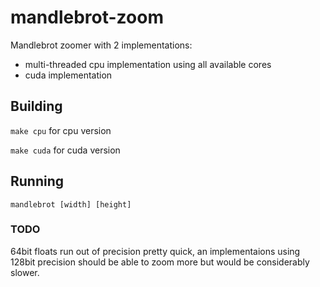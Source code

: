 # mandlebrot-zoom
Mandlebrot zoomer with 2 implementations:
  * multi-threaded cpu implementation using all available cores
  * cuda implementation

## Building
 `make cpu` for cpu version
 
 `make cuda` for cuda version

## Running
  `mandlebrot [width] [height]`
  
### TODO
64bit floats run out of precision pretty quick, an implementaions using 128bit precision should be able to zoom more but would be considerably slower.

